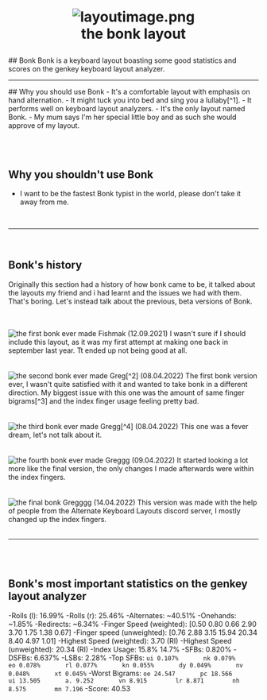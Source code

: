 
<h1><p align="center">

  
  <img src="https://cdn.discordapp.com/attachments/465932114089607169/964123362542624788/bonklayout.png" alt="layoutimage.png">
  <br>
the bonk layout
  
</p></h1>
## Bonk
Bonk is a keyboard layout boasting some good statistics and scores on the genkey keyboard layout analyzer.
<hr />
## Why you should use Bonk
- It's a comfortable layout with emphasis on hand alternation.
- It might tuck you into bed and sing you a lullaby[^1].
- It performs well on keyboard layout analyzers.
- It's the only layout named Bonk.
- My mum says I'm her special little boy and as such she would approve of my layout.

<br><br>
## Why you shouldn't use Bonk
- I want to be the fastest Bonk typist in the world, please don't take it away from me.




<br><hr /><br>
## Bonk's history

Originally this section had a history of how bonk came to be, it talked about the layouts my friend and i had learnt and the issues we had with them. That's boring. Let's instead talk about the previous, beta versions of Bonk.
  <br><br><br>



<img src="https://cdn.discordapp.com/attachments/465932114089607169/964144699394908200/unknown.png" alt="the first bonk ever made">
Fishmak (12.09.2021)
I wasn't sure if I should include this layout, as it was my first attempt at making one back in september last year. Tt ended up not being good at all.
<br><br><br>



<img src="https://cdn.discordapp.com/attachments/465932114089607169/964148507369955358/bonk2.png" alt="the second bonk ever made">
Greg[^2] (08.04.2022)
The first bonk version ever, I wasn't quite satisfied with it and wanted to take bonk in a different direction. My biggest issue with this one was the amount of same finger bigrams[^3] and the index finger usage feeling pretty bad.
<br><br><br>



<img src="https://cdn.discordapp.com/attachments/465932114089607169/964151643492982784/bonk3.png" alt="the third bonk ever made">
Gregg[^4] (08.04.2022)
This one was a fever dream, let's not talk about it.
<br><br><br>



<img src="https://cdn.discordapp.com/attachments/465932114089607169/964153049088147456/bonk4.png" alt="the fourth bonk ever made">
Greggg (09.04.2022)
It started looking a lot more like the final version, the only changes I made afterwards were within the index fingers.
<br><br><br>



<img src="https://cdn.discordapp.com/attachments/465932114089607169/964156083881013349/bonk5.png" alt="the final bonk">
Gregggg (14.04.2022)
This version was made with the help of people from the Alternate Keyboard Layouts discord server, I mostly changed up the index fingers.
<br><br><hr /><br><br>

## Bonk's most important statistics on the genkey layout analyzer
-Rolls (l): 16.99%
-Rolls (r): 25.46%
-Alternates: ~40.51%
-Onehands: ~1.85%
-Redirects: ~6.34%
-Finger Speed (weighted): [0.50 0.80 0.66 2.90 3.70 1.75 1.38 0.67]
-Finger speed (unweighted): [0.76 2.88 3.15 15.94 20.34 8.40 4.97 1.01]
-Highest Speed (weighted): 3.70 (RI)
-Highest Speed (unweighted): 20.34 (RI)
-Index Usage: 15.8% 14.7%
-SFBs: 0.820%
-DSFBs: 6.637%
-LSBs: 2.28%
-Top SFBs:
`ui 0.107%       nk 0.079%       eo 0.078%       rl 0.077%       kn 0.055%       dy 0.049%       nv 0.048%       xt 0.045%`
-Worst Bigrams:
`oe 24.547       pc 18.566       ui 13.505       a. 9.252       vn 8.915        lr 8.871        nh 8.575        mn 7.196`
-Score: 40.53

[^1]: I have not had it happen to me yet :(
[^2]: Bonk's beta name was greg
[^3]: Pressing two keys in a row with the same finger
[^4]: To distinguish between the beta versions i kept adding one more g to every version of greg
